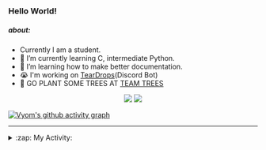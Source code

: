 ### Hello World!

##### about:
- Currently I am a student.
- 🌱 I’m currently learning C, intermediate Python.
- 🌱 I’m learning how to make better documentation.
- 😭 I'm working on [TearDrops](https://github.com/Vyvy-vi/TearDrops)(Discord Bot)
- 🌱 GO PLANT SOME TREES AT [TEAM TREES](https://teamtrees.org/)

<p align="center">
  <a href="https://twitter.com/Vyvy_viM"><img target="_blank" src="https://img.shields.io/badge/twitter%20@Vyvy_viM-0D95E8?style=for-the-badge&logo=twitter&logoColor=white"/></a> 
  <a href="https://vyvy-vi.github.io/portfolio"><img target="_blank" src="https://img.shields.io/badge/-I%27m_craving_for_open_source-green?style=for-the-badge&logo=github&logoColor=black"/></a> 
</p>

[![Vyom's github activity graph](https://activity-graph.herokuapp.com/graph?username=Vyvy-vi)](https://github.com/ashutosh00710/github-readme-activity-graph)

---
<details>
  <summary>:zap: My Activity:</summary>
  
<!--START_SECTION:waka-->
**I'm a Night 🦉** 

```text
🌞 Morning    34 commits     █░░░░░░░░░░░░░░░░░░░░░░░░   5.03% 
🌆 Daytime    217 commits    ████████░░░░░░░░░░░░░░░░░   32.1% 
🌃 Evening    246 commits    █████████░░░░░░░░░░░░░░░░   36.39% 
🌙 Night      179 commits    ██████░░░░░░░░░░░░░░░░░░░   26.48%

```
📅 **I'm Most Productive on Thursday** 

```text
Monday       97 commits     ███░░░░░░░░░░░░░░░░░░░░░░   14.35% 
Tuesday      83 commits     ███░░░░░░░░░░░░░░░░░░░░░░   12.28% 
Wednesday    131 commits    ████░░░░░░░░░░░░░░░░░░░░░   19.38% 
Thursday     140 commits    █████░░░░░░░░░░░░░░░░░░░░   20.71% 
Friday       40 commits     █░░░░░░░░░░░░░░░░░░░░░░░░   5.92% 
Saturday     82 commits     ███░░░░░░░░░░░░░░░░░░░░░░   12.13% 
Sunday       103 commits    ███░░░░░░░░░░░░░░░░░░░░░░   15.24%

```


📊 **This Week I Spent My Time On** 

```text
🔥 Editors: 
Vim                      14 hrs 32 mins      █████████████████████████   100.0%

🐱‍💻 Projects: 
TEC-Discord-Automation   7 hrs 53 mins       █████████████░░░░░░░░░░░░   54.27% 
TheGame                  3 hrs 41 mins       ██████░░░░░░░░░░░░░░░░░░░   25.43% 
TEC-Discord-Oauth2       1 hr 40 mins        ██░░░░░░░░░░░░░░░░░░░░░░░   11.48% 
TearDrops                46 mins             █░░░░░░░░░░░░░░░░░░░░░░░░   5.31% 
discourse-data           26 mins             ░░░░░░░░░░░░░░░░░░░░░░░░░   3.05%

```


<!--END_SECTION:waka-->
</details>
